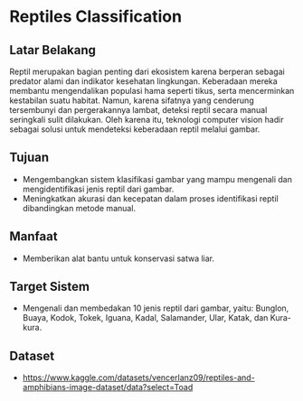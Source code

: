# Reptiles Classification

## Latar Belakang
Reptil merupakan bagian penting dari ekosistem karena berperan sebagai predator alami dan indikator kesehatan lingkungan. Keberadaan mereka membantu mengendalikan populasi hama seperti tikus, serta mencerminkan kestabilan suatu habitat. Namun, karena sifatnya yang cenderung tersembunyi dan pergerakannya lambat, deteksi reptil secara manual seringkali sulit dilakukan. Oleh karena itu, teknologi computer vision hadir sebagai solusi untuk mendeteksi keberadaan reptil melalui gambar.

## Tujuan
- Mengembangkan sistem klasifikasi gambar yang mampu mengenali dan mengidentifikasi jenis reptil dari gambar.
- Meningkatkan akurasi dan kecepatan dalam proses identifikasi reptil dibandingkan metode manual.

## Manfaat
- Memberikan alat bantu untuk konservasi satwa liar.

## Target Sistem
- Mengenali dan membedakan 10 jenis reptil dari gambar, yaitu: Bunglon, Buaya, Kodok, Tokek, Iguana, Kadal, Salamander, Ular, Katak, dan Kura-kura.

## Dataset
- https://www.kaggle.com/datasets/vencerlanz09/reptiles-and-amphibians-image-dataset/data?select=Toad
